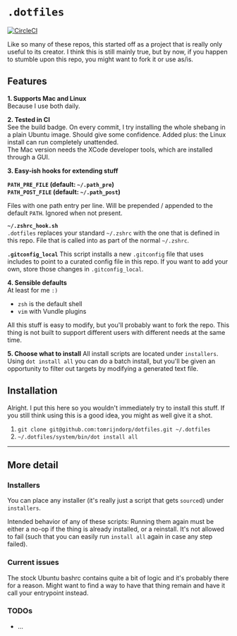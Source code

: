 # `.dotfiles` 
[![CircleCI][badge]][ci]

Like so many of these repos, this started off as a project that is really only useful
to its creator. I think this is still mainly true, but by now, if you happen to stumble
upon this repo, you might want to fork it or use as/is.

## Features

**1. Supports Mac and Linux**  
Because I use both daily.

**2. Tested in CI**  
See the build badge. On every commit, I try installing the whole shebang in a plain
Ubuntu image. Should give some confidence. Added plus: the Linux install can run
completely unattended.  
The Mac version needs the XCode developer tools, which are installed through a GUI.

**3. Easy-ish hooks for extending stuff**

**`PATH_PRE_FILE` (default: `~/.path_pre`)**  
**`PATH_POST_FILE` (default: `~/.path_post`)**

Files with one path entry per line. Will be prepended / appended to the default `PATH`.
Ignored when not present.

**`~/.zshrc_hook.sh`**  
`.dotfiles` replaces your standard `~/.zshrc` with the one that is defined in this repo. File that is called into as part of the normal `~/.zshrc`.

**`.gitconfig_local`**
This script installs a new `.gitconfig` file that uses includes to point to a curated
config file in this repo. If you want to add your own, store those changes in
`.gitconfig_local`.

**4. Sensible defaults**  
At least for me `:)`
- `zsh` is the default shell
- `vim` with Vundle plugins

All this stuff is easy to modify, but you'll probably want to fork the repo. This thing
is not built to support different users with different needs at the same time.

**5. Choose what to install**
All install scripts are located under `installers`. Using `dot install all` you can do a
batch install, but you'll be given an opportunity to filter out targets by modifying a
generated text file.

## Installation
Alright. I put this here so you wouldn't immediately try to install this stuff. If you
still think using this is a good idea, you might as well give it a shot.
1. `git clone git@github.com:tomrijndorp/dotfiles.git ~/.dotfiles`
2. `~/.dotfiles/system/bin/dot install all`

<hr />

## More detail

### Installers

You can place any installer (it's really just a script that gets `source`d) under `installers`.

Intended behavior of any of these scripts: Running them again must be either a no-op if
the thing is already installed, or a reinstall. It's not allowed to fail (such that you
can easily run `install all` again in case any step failed).

### Current issues
The stock Ubuntu bashrc contains quite a bit of logic and it's probably there for a reason. Might
want to find a way to have that thing remain and have it call your entrypoint instead.

### TODOs
- ...

[ci]: https://app.circleci.com/pipelines/github/tomrijndorp/dotfiles
[badge]: https://circleci.com/gh/tomrijndorp/dotfiles.svg?style=svg&circle-token=2490c976885733e39d74aaf534213a883103066c
